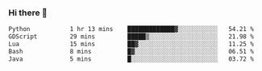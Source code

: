 ### Hi there 👋

<!--
**gustavkrist/gustavkrist** is a ✨ _special_ ✨ repository because its `README.md` (this file) appears on your GitHub profile.

Here are some ideas to get you started:

- 🔭 I’m currently working on ...
- 🌱 I’m currently learning ...
- 👯 I’m looking to collaborate on ...
- 🤔 I’m looking for help with ...
- 💬 Ask me about ...
- 📫 How to reach me: ...
- 😄 Pronouns: ...
- ⚡ Fun fact: ...
-->

<!--START_SECTION:waka-->

```txt
Python           1 hr 13 mins    █████████████▓░░░░░░░░░░░   54.21 %
GDScript         29 mins         █████▒░░░░░░░░░░░░░░░░░░░   21.98 %
Lua              15 mins         ██▓░░░░░░░░░░░░░░░░░░░░░░   11.25 %
Bash             8 mins          █▓░░░░░░░░░░░░░░░░░░░░░░░   06.51 %
Java             5 mins          █░░░░░░░░░░░░░░░░░░░░░░░░   03.72 %
```

<!--END_SECTION:waka-->
